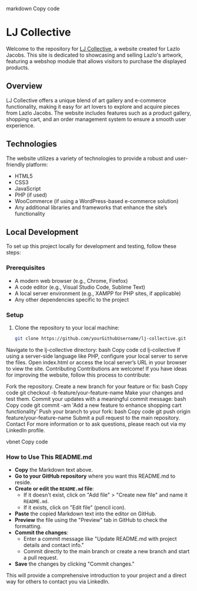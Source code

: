 markdown
Copy code
# LJ Collective

Welcome to the repository for [LJ Collective](http://www.ljcollective.nl), a website created for Lazlo Jacobs. This site is dedicated to showcasing and selling Lazlo's artwork, featuring a webshop module that allows visitors to purchase the displayed products.

## Overview

LJ Collective offers a unique blend of art gallery and e-commerce functionality, making it easy for art lovers to explore and acquire pieces from Lazlo Jacobs. The website includes features such as a product gallery, shopping cart, and an order management system to ensure a smooth user experience.

## Technologies

The website utilizes a variety of technologies to provide a robust and user-friendly platform:
- HTML5
- CSS3
- JavaScript
- PHP (if used)
- WooCommerce (if using a WordPress-based e-commerce solution)
- Any additional libraries and frameworks that enhance the site’s functionality

## Local Development

To set up this project locally for development and testing, follow these steps:

### Prerequisites

- A modern web browser (e.g., Chrome, Firefox)
- A code editor (e.g., Visual Studio Code, Sublime Text)
- A local server environment (e.g., XAMPP for PHP sites, if applicable)
- Any other dependencies specific to the project

### Setup

1. Clone the repository to your local machine:
   ```bash
   git clone https://github.com/yourGithubUsername/lj-collective.git
Navigate to the lj-collective directory:
bash
Copy code
cd lj-collective
If using a server-side language like PHP, configure your local server to serve the files.
Open index.html or access the local server’s URL in your browser to view the site.
Contributing
Contributions are welcome! If you have ideas for improving the website, follow this process to contribute:

Fork the repository.
Create a new branch for your feature or fix:
bash
Copy code
git checkout -b feature/your-feature-name
Make your changes and test them.
Commit your updates with a meaningful commit message:
bash
Copy code
git commit -am 'Add a new feature to enhance shopping cart functionality'
Push your branch to your fork:
bash
Copy code
git push origin feature/your-feature-name
Submit a pull request to the main repository.
Contact
For more information or to ask questions, please reach out via my LinkedIn profile.

vbnet
Copy code

### How to Use This README.md

- **Copy** the Markdown text above.
- **Go to your GitHub repository** where you want this README.md to reside.
- **Create or edit the `README.md` file**:
  - If it doesn't exist, click on "Add file" > "Create new file" and name it `README.md`.
  - If it exists, click on "Edit file" (pencil icon).
- **Paste** the copied Markdown text into the editor on GitHub.
- **Preview** the file using the "Preview" tab in GitHub to check the formatting.
- **Commit the changes**:
  - Enter a commit message like "Update README.md with project details and contact info."
  - Commit directly to the main branch or create a new branch and start a pull request.
- **Save** the changes by clicking "Commit changes."

This will provide a comprehensive introduction to your project and a direct way for others to contact you via LinkedIn.





